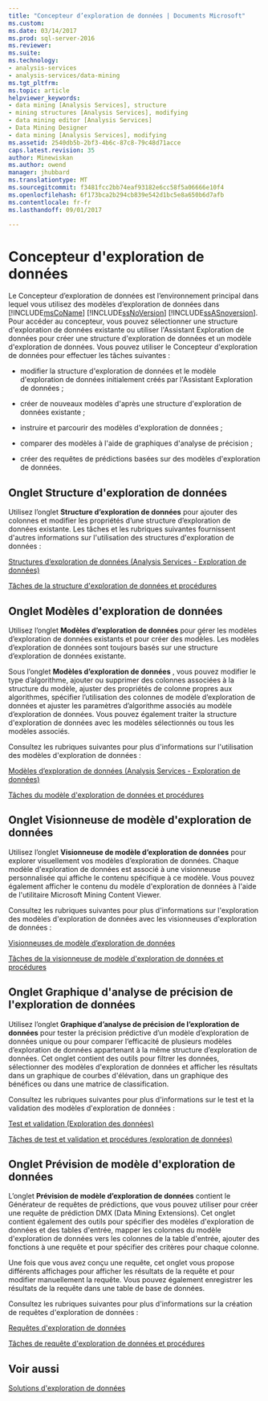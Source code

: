 ```yaml
---
title: "Concepteur d’exploration de données | Documents Microsoft"
ms.custom: 
ms.date: 03/14/2017
ms.prod: sql-server-2016
ms.reviewer: 
ms.suite: 
ms.technology:
- analysis-services
- analysis-services/data-mining
ms.tgt_pltfrm: 
ms.topic: article
helpviewer_keywords:
- data mining [Analysis Services], structure
- mining structures [Analysis Services], modifying
- data mining editor [Analysis Services]
- Data Mining Designer
- data mining [Analysis Services], modifying
ms.assetid: 2540db5b-2bf3-4b6c-87c8-79c48d71acce
caps.latest.revision: 35
author: Minewiskan
ms.author: owend
manager: jhubbard
ms.translationtype: MT
ms.sourcegitcommit: f3481fcc2bb74eaf93182e6cc58f5a06666e10f4
ms.openlocfilehash: 6f173bca2b294cb839e542d1bc5e8a650b6d7afb
ms.contentlocale: fr-fr
ms.lasthandoff: 09/01/2017

---
```

# <a name="data-mining-designer"></a>Concepteur d'exploration de données
  Le Concepteur d’exploration de données est l’environnement principal dans lequel vous utilisez des modèles d’exploration de données dans [!INCLUDE[msCoName](../../includes/msconame-md.md)] [!INCLUDE[ssNoVersion](../../includes/ssnoversion-md.md)] [!INCLUDE[ssASnoversion](../../includes/ssasnoversion-md.md)]. Pour accéder au concepteur, vous pouvez sélectionner une structure d'exploration de données existante ou utiliser l'Assistant Exploration de données pour créer une structure d'exploration de données et un modèle d'exploration de données. Vous pouvez utiliser le Concepteur d'exploration de données pour effectuer les tâches suivantes :  
  
-   modifier la structure d'exploration de données et le modèle d'exploration de données initialement créés par l'Assistant Exploration de données ;  
  
-   créer de nouveaux modèles d'après une structure d'exploration de données existante ;  
  
-   instruire et parcourir des modèles d'exploration de données ;  
  
-   comparer des modèles à l'aide de graphiques d'analyse de précision ;  
  
-   créer des requêtes de prédictions basées sur des modèles d'exploration de données.  
  
## <a name="mining-structure-tab"></a>Onglet Structure d'exploration de données  
 Utilisez l’onglet **Structure d’exploration de données** pour ajouter des colonnes et modifier les propriétés d’une structure d’exploration de données existante. Les tâches et les rubriques suivantes fournissent d'autres informations sur l'utilisation des structures d'exploration de données :  
  
 [Structures d’exploration de données &#40;Analysis Services - Exploration de données&#41;](../../analysis-services/data-mining/mining-structures-analysis-services-data-mining.md)  
  
 [Tâches de la structure d'exploration de données et procédures](../../analysis-services/data-mining/mining-structure-tasks-and-how-tos.md)  
  
## <a name="mining-models-tab"></a>Onglet Modèles d'exploration de données  
 Utilisez l’onglet **Modèles d’exploration de données** pour gérer les modèles d’exploration de données existants et pour créer des modèles. Les modèles d’exploration de données sont toujours basés sur une structure d’exploration de données existante.  
  
 Sous l’onglet **Modèles d’exploration de données** , vous pouvez modifier le type d’algorithme, ajouter ou supprimer des colonnes associées à la structure du modèle, ajuster des propriétés de colonne propres aux algorithmes, spécifier l’utilisation des colonnes de modèle d’exploration de données et ajuster les paramètres d’algorithme associés au modèle d’exploration de données. Vous pouvez également traiter la structure d'exploration de données avec les modèles sélectionnés ou tous les modèles associés.  
  
 Consultez les rubriques suivantes pour plus d'informations sur l'utilisation des modèles d'exploration de données :  
  
 [Modèles d’exploration de données &#40;Analysis Services - Exploration de données&#41;](../../analysis-services/data-mining/mining-models-analysis-services-data-mining.md)  
  
 [Tâches du modèle d'exploration de données et procédures](../../analysis-services/data-mining/mining-model-tasks-and-how-tos.md)  
  
## <a name="mining-model-viewer-tab"></a>Onglet Visionneuse de modèle d'exploration de données  
 Utilisez l’onglet **Visionneuse de modèle d’exploration de données** pour explorer visuellement vos modèles d’exploration de données. Chaque modèle d'exploration de données est associé à une visionneuse personnalisée qui affiche le contenu spécifique à ce modèle. Vous pouvez également afficher le contenu du modèle d'exploration de données à l'aide de l'utilitaire Microsoft Mining Content Viewer.  
  
 Consultez les rubriques suivantes pour plus d'informations sur l'exploration des modèles d'exploration de données avec les visionneuses d'exploration de données :  
  
 [Visionneuses de modèle d’exploration de données](../../analysis-services/data-mining/data-mining-model-viewers.md)  
  
 [Tâches de la visionneuse de modèle d'exploration de données et procédures](../../analysis-services/data-mining/mining-model-viewer-tasks-and-how-tos.md)  
  
## <a name="mining-accuracy-chart-tab"></a>Onglet Graphique d'analyse de précision de l'exploration de données  
 Utilisez l’onglet **Graphique d’analyse de précision de l’exploration de données** pour tester la précision prédictive d’un modèle d’exploration de données unique ou pour comparer l’efficacité de plusieurs modèles d’exploration de données appartenant à la même structure d’exploration de données. Cet onglet contient des outils pour filtrer les données, sélectionner des modèles d'exploration de données et afficher les résultats dans un graphique de courbes d'élévation, dans un graphique des bénéfices ou dans une matrice de classification.  
  
 Consultez les rubriques suivantes pour plus d'informations sur le test et la validation des modèles d'exploration de données :  
  
 [Test et validation &#40;Exploration des données&#41;](../../analysis-services/data-mining/testing-and-validation-data-mining.md)  
  
 [Tâches de test et validation et procédures &#40;exploration de données&#41;](../../analysis-services/data-mining/testing-and-validation-tasks-and-how-tos-data-mining.md)  
  
## <a name="mining-model-prediction-tab"></a>Onglet Prévision de modèle d'exploration de données  
 L’onglet **Prévision de modèle d’exploration de données** contient le Générateur de requêtes de prédictions, que vous pouvez utiliser pour créer une requête de prédiction DMX (Data Mining Extensions). Cet onglet contient également des outils pour spécifier des modèles d'exploration de données et des tables d'entrée, mapper les colonnes du modèle d'exploration de données vers les colonnes de la table d'entrée, ajouter des fonctions à une requête et pour spécifier des critères pour chaque colonne.  
  
 Une fois que vous avez conçu une requête, cet onglet vous propose différents affichages pour afficher les résultats de la requête et pour modifier manuellement la requête. Vous pouvez également enregistrer les résultats de la requête dans une table de base de données.  
  
 Consultez les rubriques suivantes pour plus d'informations sur la création de requêtes d'exploration de données :  
  
 [Requêtes d'exploration de données](../../analysis-services/data-mining/data-mining-queries.md)  
  
 [Tâches de requête d'exploration de données et procédures](../../analysis-services/data-mining/data-mining-query-tasks-and-how-tos.md)  
  
## <a name="see-also"></a>Voir aussi  
 [Solutions d'exploration de données](../../analysis-services/data-mining/data-mining-solutions.md)  
  
  
